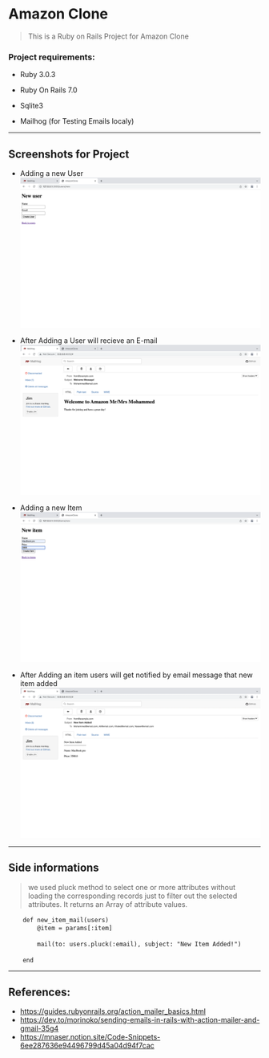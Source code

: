 # Amazon Clone

> This is a Ruby on Rails Project for Amazon Clone


### Project requirements:

* Ruby 3.0.3

* Ruby On Rails 7.0

* Sqlite3

* Mailhog (for Testing Emails localy)
___________
## Screenshots for Project
* Adding a new User
![](/github_images/ScreenShot.png)

* After Adding a User will recieve an E-mail
![](/github_images/ScreenShot1.png)

* Adding a new Item
![](/github_images/ScreenShot2.png)

* After Adding an item users will get notified by email message that new item added
![](/github_images/ScreenShot3.png)
______________________
## Side informations
> we used pluck method to select one or more attributes without loading the corresponding records just to filter out the selected attributes. It returns an Array of attribute values.
```
    def new_item_mail(users)
        @item = params[:item]
     
        mail(to: users.pluck(:email), subject: "New Item Added!")     
  
    end
```
_________
## References:
* https://guides.rubyonrails.org/action_mailer_basics.html
* https://dev.to/morinoko/sending-emails-in-rails-with-action-mailer-and-gmail-35g4
* https://mnaser.notion.site/Code-Snippets-6ee287636e94496799d45a04d94f7cac